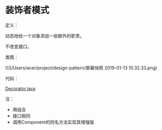 # 装饰者模式

定义：

动态地给一个对象添加一些额外的职责。

不改变接口。

类图：

![](/Users/acer/project/design-pattern/屏幕快照 2019-01-13 10.32.33.png)

代码：

[Decorator.java](Decorator.java)

注：

- 用组合
- 接口相同
- 调用Component的同名方法实现其增强版